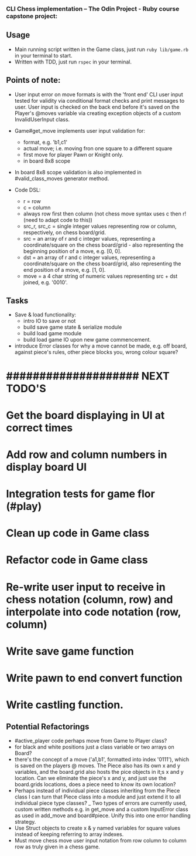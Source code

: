 ### CLI Chess implementation – The Odin Project - Ruby course capstone project:

## Usage
- Main running script written in the Game class, just run `ruby lib/game.rb` in your terminal to start.
- Written with TDD, just run `rspec` in your terminal.

## Points of note:
- User input error on move formats is with the 'front end' CLI user input tested for validity via conditional format checks and print messages to user. User input is checked on the back end before it's saved on the Player's @moves variable via creating exception objects of a custom InvalidUserInput class.
- Game#get_move implements user input validation for:
  - format, e.g. 'b1,c1'
  - actual move; i.e. moving fron one square to a different square
  - first move for player Pawn or Knight only.
  - in board 8x8 scope
- In board 8x8 scope validation is also implemented in #valid_class_moves generator method.

- Code DSL:
  - r = row
  - c = column
  - always row first then column (not chess move syntax uses c then r! (need to adapt code to this))
  - src_r, src_c = single integer values representing row or column, respectively, on chess board/grid.
  - src = an array of r and c integer values, representing a coordinate/square on the chess board/grid - also representing the beginning position of a move, e.g. [0, 0].
  - dst = an array of r and c integer values, representing a coordinate/square on the chess board/grid, also representing the end position of a move, e.g. [1, 0].
  - move = a 4 char string of numeric values representing src + dst joined, e.g. '0010'. 



## Tasks
  - Save & load functionality:
    - intro IO to save or not
    - build save game state & serialize module
    - build load game module
    - build load game IO upon new game commencement.
  - introduce Error classes for why a move cannot be made, e.g. off board, against piece's rules, other piece blocks you, wrong colour square?
  


# #################### NEXT TODO'S ###############

  # Get the board displaying in UI at correct times
  # Add row and column numbers in display board UI
  # Integration tests for game flor (#play)
  # Clean up code in Game class
  # Refactor code in Game class
  # Re-write user input to receive in chess notation (column, row) and interpolate into code notation (row, column)
  # Write save game function
  # Write pawn to end convert function
  # Write castling function.


## Potential Refactorings

- #active_player code perhaps move from Game to Player class?
- for black and white positions just a class variable or two arrays on Board?
- there's the concept of a move ('a1,b1', formatted into index '0111'), which is saved on the players @ moves. The Piece also has its own x and y variables, and the board.grid also hosts the pice objects in it;s x and y location. Can we eliminate the piece's x and y, and just use the board.grids locations, does a piece need to know its own location?
- Perhaps instead of individual piece classes inheriting from the Piece class I can turn that Piece class into a module and just extend it to all individual piece type classes?
_ Two types of errors are currently used, custom written methods e.g. in get_move and a custom InputError class as used in add_move and board#piece. Unify this into one error handling strategy.
- Use Struct objects to create x & y named variables for square values instead of keeping referring to array indexes.
- Must move chess move user input notation from row column to column row as truly given in a chess game.

